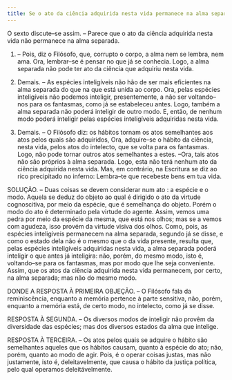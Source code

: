 ```yaml
---
title: Se o ato da ciência adquirida nesta vida permanece na alma separada
---
```


O sexto discute–se assim. – Parece que o ato da ciência adquirida nesta vida não permanece na alma separada.  

1. – Pois, diz o Filósofo, que, corrupto o corpo, a alma nem se lembra, nem ama. Ora, lembrar–se é pensar no que já se conhecia. Logo, a alma separada não pode ter ato da ciência que adquiriu nesta vida.  

2. Demais. – As espécies inteligíveis não hão de ser mais eficientes na alma separada do que na que está unida ao corpo. Ora, pelas espécies inteligíveis não podemos inteligir, presentemente, a não ser voltando–nos para os fantasmas, como já se estabeleceu antes. Logo, também a alma separada não poderá inteligir de outro modo. E, então, de nenhum modo poderá inteligir pelas espécies inteligíveis adquiridas nesta vida.  

3. Demais. – O Filósofo diz: os hábitos tornam os atos semelhantes aos atos pelos quais são adquiridos, Ora, adquire–se o hábito da ciência, nesta vida, pelos atos do intelecto, que se volta para os fantasmas. Logo, não pode tornar outros atos semelhantes a estes. –Ora, tais atos não são próprios à alma separada. Logo, esta não terá nenhum ato da ciência adquirida nesta vida.  Mas, em contrário, na Escritura se diz ao rico precipitado no inferno: Lembra–te que recebeste bens em tua vida.  

SOLUÇÃO. – Duas coisas se devem considerar num ato : a espécie e o modo. Aquela se deduz do objeto ao qual é dirigido o ato da virtude cognoscitiva, por meio da espécie, que é semelhança do objeto. Porém o modo do ato é determinado pela virtude do agente. Assim, vemos uma pedra por meio da espécie da mesma, que está nos olhos; mas se a vemos com agudeza, isso provém da virtude visiva dos olhos. Como, pois, as espécies inteligíveis permanecem na alma separada, segundo já se disse, e como o estado dela não é o mesmo que o da vida presente, resulta que, pelas espécies inteligíveis adquiridas nesta vida, a alma separada poderá inteligir o que antes já inteligira: não, porém, do mesmo modo, isto é, voltando–se para os fantasmas, mas por modo que lhe seja conveniente. Assim, que os atos da ciência adquirida nesta vida permanecem, por certo, na alma separada; mas não do mesmo modo.  

DONDE A RESPOSTA À PRIMEIRA OBJEÇÃO. – O Filósofo fala da reminiscência, enquanto a memória pertence à parte sensitiva, não, porém, enquanto a memória está, de certo modo, no intelecto, como já se disse.  

RESPOSTA À SEGUNDA. – Os diversos modos de inteligir não provêm da diversidade das espécies; mas dos diversos estados da alma que intelige.  

RESPOSTA À TERCEIRA. – Os atos pelos quais se adquire o hábito são semelhantes aqueles que os hábitos causam, quanto à espécie do ato; não, porém, quanto ao modo de agir. Pois, é o operar coisas justas, mas não justamente, isto é, deleitavelmente, que causa o hábito da justiça política, pelo qual operamos deleitávelmente.